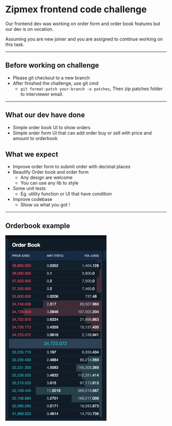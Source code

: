  # Zipmex frontend code challenge

Our frontend dev was working on order form and order book features but our dev is on vocation.

Assuming you are new joiner and you are assigned to continue working on this task.

---
## Before working on challenge
- Please git checkout to a new branch
- After finished the challenge, use git cmd
  - `git format-patch your-branch -o patches`, Then zip patches folder to interviewer email.
---

## What our dev have done
- Simple order book UI to show orders
- Simple order form UI that can add order buy or sell with price and amount to orderbook

## What we expect
- Improve order form to submit order with decimal places
- Beautify Order book and order form
  - Any design are welcome
  - You can use any lib to style
- Some unit tests
  - Eg. utility function or UI that have condition
- Improve codebase
  - Show us what you got !

---
## Orderbook example

![Order book](./orderbook.png)

